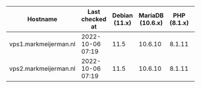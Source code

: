 | Hostname              | Last checked at  | Debian (11.x) | MariaDB (10.6.x) | PHP (8.1.x)                                 | Nginx (1.20.x) | Composer (2.1.x) | RabbitMQ (3.9.11) | Erlang (24) |
|-----------------------|------------------|---------------|------------------|---------------------------------------------|----------------|------------------|-------------------|-------------|
| vps1.markmeijerman.nl | 2022-10-06 07:19 | 11.5 | 10.6.10 | 8.1.11 | 1.22.0 | version |  |  |
| vps2.markmeijerman.nl | 2022-10-06 07:19 | 11.5 | 10.6.10 | 8.1.11 | 1.22.0 | version | 3.9.11 | 23 |

